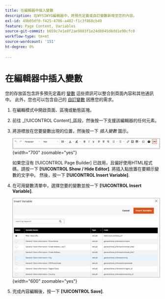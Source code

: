 ```yaml
---
title: 在編輯器中插入變數
description: 在WYSIWYG編輯器中，將預先定義或自訂變數新增至您的內容。
exl-id: 49b05df0-f425-4706-a402-f1c3f868cb49
feature: Page Content, Variables
source-git-commit: b659c7e1e8f2ae9883f1e24d8045d6dd1e90cfc0
workflow-type: tm+mt
source-wordcount: '151'
ht-degree: 0%

---
```


# 在編輯器中插入變數

您的存放區包含許多預先定義的 [變數](../systems/variables-predefined.md) 這些資訊可以整合到頁面內容和其他通訊中。 此外，您也可以包含自己的 [自訂變數](../systems/variables-custom.md) 因應您的需求。

1. 在編輯模式中開啟頁面、區塊或動態區塊。

1. 前往 _[!UICONTROL Content]_區段，然後按一下支援該編輯器的任何元素。

1. 將游標放在您要變數出現的位置，然後按一下 _插入變數_ 圖示。

   ![編輯器工具列 — 插入變數](./assets/editor-toolbar-variable-button.png){width="700" zoomable="yes"}

   如果您沒有 [!UICONTROL Page Builder] 已啟用，且偏好使用HTML程式碼，請按一下 **[!UICONTROL Show / Hide Editor]**. 將插入點放置在要顯示變數的文字中。 然後，按一下 **[!UICONTROL Insert Variable]**.

1. 在可用變數清單中，選擇您要的變數並按一下 **[!UICONTROL Insert Variable]**.

   ![插入變數頁面](./assets/content-insert-variable.png){width="600" zoomable="yes"}

1. 完成內容編輯後，按一下 **[!UICONTROL Save]**.
